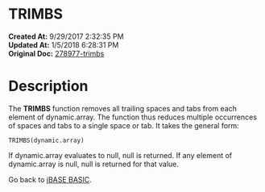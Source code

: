 # TRIMBS

**Created At:** 9/29/2017 2:32:35 PM  
**Updated At:** 1/5/2018 6:28:31 PM  
**Original Doc:** [278977-trimbs](https://docs.jbase.com/36868-jbase-basic/278977-trimbs)  


# Description

The **TRIMBS** function removes all trailing spaces and tabs from each element of dynamic.array. The function thus reduces multiple occurrences of spaces and tabs to a single space or tab. It takes the general form:

```
TRIMBS(dynamic.array)
```

If dynamic.array evaluates to null, null is returned. If any element of dynamic.array is null, null is returned for that value.



Go back to [jBASE BASIC](263498-jbase-basic).
